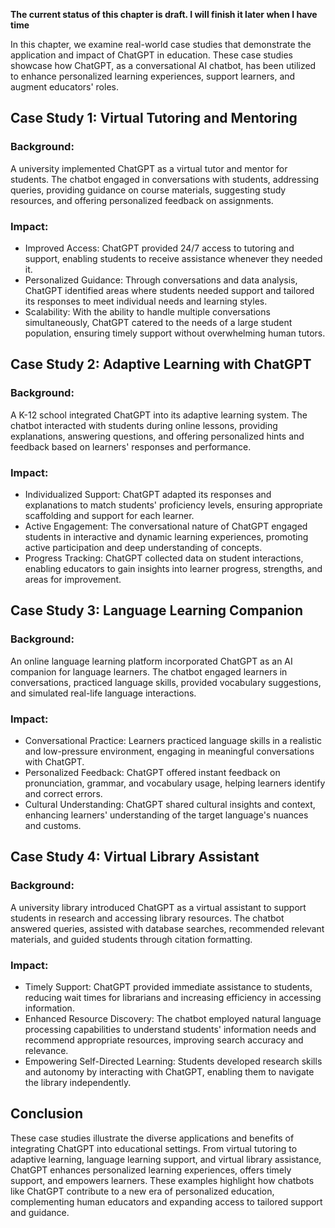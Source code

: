 **The current status of this chapter is draft. I will finish it later when I have time**

In this chapter, we examine real-world case studies that demonstrate the application and impact of ChatGPT in education. These case studies showcase how ChatGPT, as a conversational AI chatbot, has been utilized to enhance personalized learning experiences, support learners, and augment educators' roles.

Case Study 1: Virtual Tutoring and Mentoring
--------------------------------------------

### Background:

A university implemented ChatGPT as a virtual tutor and mentor for students. The chatbot engaged in conversations with students, addressing queries, providing guidance on course materials, suggesting study resources, and offering personalized feedback on assignments.

### Impact:

* Improved Access: ChatGPT provided 24/7 access to tutoring and support, enabling students to receive assistance whenever they needed it.
* Personalized Guidance: Through conversations and data analysis, ChatGPT identified areas where students needed support and tailored its responses to meet individual needs and learning styles.
* Scalability: With the ability to handle multiple conversations simultaneously, ChatGPT catered to the needs of a large student population, ensuring timely support without overwhelming human tutors.

Case Study 2: Adaptive Learning with ChatGPT
--------------------------------------------

### Background:

A K-12 school integrated ChatGPT into its adaptive learning system. The chatbot interacted with students during online lessons, providing explanations, answering questions, and offering personalized hints and feedback based on learners' responses and performance.

### Impact:

* Individualized Support: ChatGPT adapted its responses and explanations to match students' proficiency levels, ensuring appropriate scaffolding and support for each learner.
* Active Engagement: The conversational nature of ChatGPT engaged students in interactive and dynamic learning experiences, promoting active participation and deep understanding of concepts.
* Progress Tracking: ChatGPT collected data on student interactions, enabling educators to gain insights into learner progress, strengths, and areas for improvement.

Case Study 3: Language Learning Companion
-----------------------------------------

### Background:

An online language learning platform incorporated ChatGPT as an AI companion for language learners. The chatbot engaged learners in conversations, practiced language skills, provided vocabulary suggestions, and simulated real-life language interactions.

### Impact:

* Conversational Practice: Learners practiced language skills in a realistic and low-pressure environment, engaging in meaningful conversations with ChatGPT.
* Personalized Feedback: ChatGPT offered instant feedback on pronunciation, grammar, and vocabulary usage, helping learners identify and correct errors.
* Cultural Understanding: ChatGPT shared cultural insights and context, enhancing learners' understanding of the target language's nuances and customs.

Case Study 4: Virtual Library Assistant
---------------------------------------

### Background:

A university library introduced ChatGPT as a virtual assistant to support students in research and accessing library resources. The chatbot answered queries, assisted with database searches, recommended relevant materials, and guided students through citation formatting.

### Impact:

* Timely Support: ChatGPT provided immediate assistance to students, reducing wait times for librarians and increasing efficiency in accessing information.
* Enhanced Resource Discovery: The chatbot employed natural language processing capabilities to understand students' information needs and recommend appropriate resources, improving search accuracy and relevance.
* Empowering Self-Directed Learning: Students developed research skills and autonomy by interacting with ChatGPT, enabling them to navigate the library independently.

Conclusion
----------

These case studies illustrate the diverse applications and benefits of integrating ChatGPT into educational settings. From virtual tutoring to adaptive learning, language learning support, and virtual library assistance, ChatGPT enhances personalized learning experiences, offers timely support, and empowers learners. These examples highlight how chatbots like ChatGPT contribute to a new era of personalized education, complementing human educators and expanding access to tailored support and guidance.
